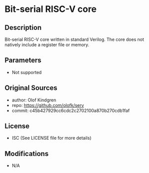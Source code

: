 Bit-serial RISC-V core
============================================

## Description

Bit-serial RISC-V core written in standard Verilog. The core does not natively include a register file or memory.

## Parameters

- Not supported

## Original Sources

- author: Olof Kindgren
- repo: https://github.com/olofk/serv
- commit: c45b427929cc6cdc2c2702100a870b270cdb1faf

## License

- ISC (See LICENSE file for more details)

## Modifications

- N/A
